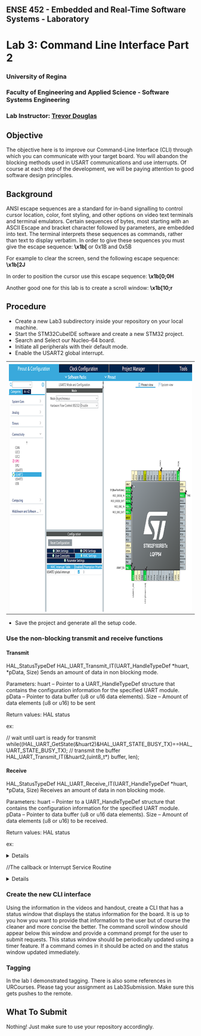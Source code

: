 ## ENSE 452 - Embedded and Real-Time Software Systems - Laboratory

# Lab 3: Command Line Interface Part 2

### University of Regina
### Faculty of Engineering and Applied Science - Software Systems Engineering

### Lab Instructor: [Trevor Douglas](mailto:trevor.douglas@uregina.ca)

## Objective

The objective here is to improve our Command-Line Interface (CLI) through which you can communicate with your target board. You will abandon the blocking methods used in USART communications and use interrupts. Of course at each step of the development, we will be paying attention to good software design principles.

## Background

ANSI escape sequences are a standard for in-band signalling to control cursor location, color, font styling, and other options on video text terminals and terminal emulators. Certain sequences of bytes, most starting with an ASCII Escape and bracket character followed by parameters, are embedded into text. The terminal interprets these sequences as commands, rather than text to display verbatim. In order to give these sequences you must give the escape sequence:
**\x1b[**  or 0x1B and 0x5B

For example to clear the screen, send the following escape sequence:
**\x1b[2J**

In order to position the cursor use this escape sequence:
**\x1b[0;0H**

Another good one for this lab is to create a scroll window:
**\x1b[10;r**

## Procedure
- Create a new Lab3 subdirectory inside your repository on your local machine.
- Start the STM32CubeIDE software and create a new STM32 project.
- Search and Select our Nucleo-64 board.
- Initiate all peripherals with their default mode.
- Enable the USART2 global interrupt.

<table>
  <tr>
    <td> <img src="UsartInterrupt.png"  alt="UsartInterrupt" width = 902px height = 666px ></td>
  </tr>
</table>

- Save the project and generate all the setup code.

### Use the non-blocking transmit and receive functions

#### Transmit

HAL_StatusTypeDef HAL_UART_Transmit_IT(UART_HandleTypeDef *huart, <error-type> *pData, <error-type> Size)
Sends an amount of data in non blocking mode.

Parameters:
huart – Pointer to a UART_HandleTypeDef structure that contains the configuration information for the specified UART module.
pData – Pointer to data buffer (u8 or u16 data elements).
Size – Amount of data elements (u8 or u16) to be sent

Return values:
HAL status


ex:

// wait until uart is ready for transmit
while((HAL_UART_GetState(&huart2)&HAL_UART_STATE_BUSY_TX)==HAL_UART_STATE_BUSY_TX);
// transmit the buffer
HAL_UART_Transmit_IT(&huart2,(uint8_t*) buffer, len);

#### Receive

HAL_StatusTypeDef HAL_UART_Receive_IT(UART_HandleTypeDef *huart, <error-type> *pData, <error-type> Size)
Receives an amount of data in non blocking mode.

Parameters:
huart – Pointer to a UART_HandleTypeDef structure that contains the configuration information for the specified UART module.
pData – Pointer to data buffer (u8 or u16 data elements).
Size – Amount of data elements (u8 or u16) to be received.

Return values:
HAL status

ex:
<details>

```C
// wait until status is ok
while((HAL_UART_GetState(&huart2)&HAL_UART_STATE_BUSY_RX)==HAL_UART_STATE_BUSY_RX); 
//Listen for the interrupt and buffer one character at a time.
HAL_UART_Receive_IT(&huart2,(uint8_t*)RXBuffer,1);

```
</details>



//The callback or Interrupt Service Routine

<details>

```C
/**
  * @brief process a receiving character from USART
  *        The goal is to keep the function as fast as possible and to delegate the slow tasks like transmission
  *        to the main to increase the availability of the function to serve the next interrupt
  * @param huart:  handler to USART2 ( the only used one - no need to check)
  * @retval None
  * @note : RXBuffer[0]: Received character in
  *	      : TXBuffer   : the pattern to be sent responding to the received character
  *	      : TXlen 	   : contains the pattern length
  *	      : commandExec: flag to indicate that a command is ready to be processed
  *	      : readagain  : flag to tell the main memory to recall the non-blocking USART receiving function again
  */
void HAL_UART_RxCpltCallback(UART_HandleTypeDef *huart)
{


}

```
</details>



### Create the new CLI interface
Using the information in the videos and handout, create a CLI that has a status window that displays the status information for the board. It is up to you how you want to provide that information to the user but of course the cleaner and more concise the better. The command scroll window should appear below this window and provide a command prompt for the user to submit requests. This status window should be periodically updated using a timer feature. If a command comes in it should be acted on and the status window updated immediately.

### Tagging
In the lab I demonstrated tagging. There is also some references in URCourses. Please tag your assignment as Lab3Submission. Make sure this gets pushes to the remote.

## What To Submit
Nothing! Just make sure to use your repository accordingly.
